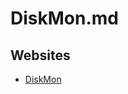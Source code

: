 # DiskMon.md

## Websites

* [DiskMon](https://learn.microsoft.com/en-us/sysinternals/downloads/diskmon)
